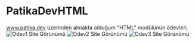 # PatikaDevHTML
 www.patika.dev üzerinden almakta olduğum "HTML" modülünün ödevleri.
![Odev1 Site Görünümü](https://user-images.githubusercontent.com/76431780/163816532-8d55123b-e71a-4e01-aba9-7f51c3240a87.JPG)
![Odev2 Site Görünümü](https://user-images.githubusercontent.com/76431780/163816714-b2820e4e-fca6-4ebc-bf5f-6b930ce4f2a1.JPG)
![Odev3 Site Görünümü](https://user-images.githubusercontent.com/76431780/163816731-37277497-71b2-451f-aef3-4ca3f9ddc580.JPG)
